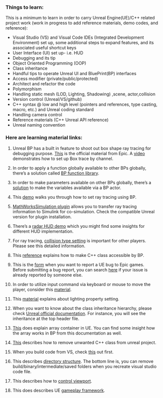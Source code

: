 
### Things to learn:

This is a minimum to learn in order to carry Unreal Engine(UE)/C++ related project work 
(work in progress to add reference materials, demo codes, and reference):

- Visual Studio (VS) and Visual Code IDEs (Integrated Development Environment) set up, some additional steps to expand features, and its associated useful shortcut keys
- User Interface (UI) set up- i.e. HUD
- Debugging and its tip
- Object Oriented Programming (OOP)
- Class inheritance 
- Handful tips to operate Unreal UI and BluePrint(BP) interfaces 
- Access modifier (private/public/protected)
- Architect and refactor the code 
- Polymorphism 
- Handling static mesh (LOD, Lighting, Shadowing) ,scene, actor,collision
- Version control (Unreal/VS/github)
- C++ syntax @ low and high level (pointers and references, type casting, macro,  etc.) and Unreal coding standard
- Handling camera control 
- Reference materials (C++ Unreal API reference) 
- Unreal naming convention 

### Here are learning material links:

1.	Unreal BP has a built in feature to shoot out box shape ray tracing for debugging purpose. [This](https://api.unrealengine.com/INT/BlueprintAPI/Collision/BoxTraceByChannel/index.html) is the official material from Epic. A [video](https://www.youtube.com/watch?v=QRk4_43tgS8) demonstrates how to set up Box trace by channel. 

2.	In order to apply a function globally available to other BPs globally, there’s a solution called [BP function library](https://docs.unrealengine.com/en-US/Programming/BlueprintFunctionLibraries/index.html).

3.	 In order to make parameters available on other BPs globally, there’s a [solution](https://answers.unrealengine.com/questions/235471/where-can-i-set-a-global-variable-that-can-be-adju.html) to make the variables available via a BP actor. 

4.	This [demo](https://www.youtube.com/watch?v=5DK8jF1ygeM) walks you through how to set ray tracing using BP. 

5.	[MathWorksSimulation plugin](https://www.mathworks.com/matlabcentral/fileexchange/65966-vehicle-dynamics-blockset-interface-for-unreal-engine-4-projects) allows you to transfer ray tracing information to Simulink for co-simulation.  Check the compatible Unreal version for plugin installation. 

6.	There’s a [radar HUD demo](https://github.com/SeokLeeUS/RadarHUD/blob/master/README.md) which you might find some insights for different HUD implementation. 

7.	For ray tracing, [collision type setting](https://www.youtube.com/watch?v=XmSnzDIKfTw) is important for other players. Please see this detailed information.

8.	 This [reference](https://wiki.unrealengine.com/Blueprints,_Creating_C%2B%2B_Functions_as_new_Blueprint_Nodes) explains how to make C++ class accessible by BP. 

9.	This is the [form](https://epicsupport.force.com/unrealengine/s/) when you want to report a UE bug to Epic games. Before submitting a bug report, you can search [here](https://issues.unrealengine.com/) if your issue is already reported by someone else. 

10.	In order to utilize input command via keyboard or mouse to move the player, consider this [material](https://www.unrealengine.com/en-US/blog/input-action-and-axis-mappings-in-ue4).

11.	 This [material](https://docs.unrealengine.com/en-US/Engine/Rendering/LightingAndShadows/Lightmass/Basics/index.html?utm_source=editor&utm_medium=docs&utm_campaign=doc_anchors) explains about lighting property setting. 

12.	When you want to know about the class inheritance hierarchy, please check [Unreal official documentation](https://api.unrealengine.com/INT/API/Runtime/Engine/PhysicsEngine/UPhysicsHandleComponent/index.html). For instance,  you will see the inheritance at the top header file. 

13.	[This](https://docs.unrealengine.com/en-US/Programming/UnrealArchitecture/TArrays/index.html) does explain array container in UE. You can find some insight how the array works in BP from this documentation as well. 

14.	[This](https://udn.unrealengine.com/questions/509566/view.html) describes how to remove unwanted C++ class from unreal project. 

15.	When you build code from VS, check [this](https://udn.unrealengine.com/questions/509520/view.html) out first. 

16.	This describes [directory structure](https://docs.unrealengine.com/en-US/Engine/Basics/DirectoryStructure/index.html). The bottom line is, you can remove build/binary/intermediate/saved folders when you recreate visual studio code file. 

17.	This describes how to [control viewport](https://docs.unrealengine.com/en-US/Engine/UI/LevelEditor/Viewports/ViewportControls/index.html). 

18.	This does describes UE [gameplay framework](http://www.tomlooman.com/ue4-gameplay-framework/). 
